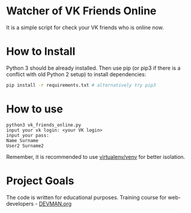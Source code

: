# Watcher of VK Friends Online

It is a simple script for check your VK friends who is online now.

# How to Install

Python 3 should be already installed. Then use pip (or pip3 if there is a conflict with old Python 2 setup) to install dependencies:

```bash
pip install -r requirements.txt # alternatively try pip3
```

# How to use

```
python3 vk_friends_online.py 
input your vk login: <your VK login>
input your pass: 
Name Surname
User2 Surname2

```

Remember, it is recommended to use [virtualenv/venv](https://devman.org/encyclopedia/pip/pip_virtualenv/) for better isolation.

# Project Goals

The code is written for educational purposes. Training course for web-developers - [DEVMAN.org](https://devman.org)
